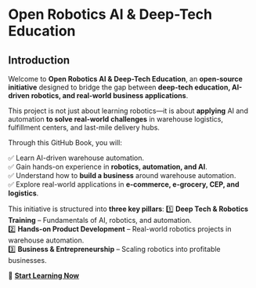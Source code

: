 # Open Robotics AI & Deep-Tech Education

## Introduction

Welcome to **Open Robotics AI & Deep-Tech Education**, an **open-source initiative** designed to bridge the gap between **deep-tech education, AI-driven robotics, and real-world business applications**.

This project is not just about learning robotics—it is about **applying** AI and automation **to solve real-world challenges** in warehouse logistics, fulfillment centers, and last-mile delivery hubs.

Through this GitHub Book, you will:

✅ Learn AI-driven warehouse automation.  
✅ Gain hands-on experience in **robotics, automation, and AI**.  
✅ Understand how to **build a business** around warehouse automation.  
✅ Explore real-world applications in **e-commerce, e-grocery, CEP, and logistics**.  

This initiative is structured into **three key pillars**:
1️⃣ **Deep Tech & Robotics Training** – Fundamentals of AI, robotics, and automation.  
2️⃣ **Hands-on Product Development** – Real-world robotics projects in warehouse automation.  
3️⃣ **Business & Entrepreneurship** – Scaling robotics into profitable businesses.  

📖 **[Start Learning Now](getting_started)**
